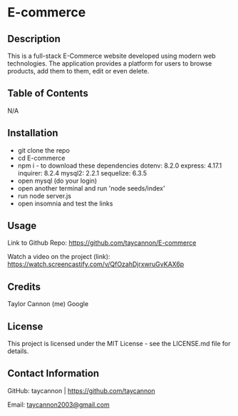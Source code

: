 # E-commerce

## Description
This is a full-stack E-Commerce website developed using modern web technologies. The application provides a platform for users to browse products, add them to them, edit or even delete. 

## Table of Contents
N/A

## Installation
- git clone the repo
- cd E-commerce
- npm i - to download these dependencies
dotenv: 8.2.0
express: 4.17.1
inquirer: 8.2.4
mysql2: 2.2.1
sequelize: 6.3.5
- open mysql (do your login)
- open another terminal and run 'node seeds/index'
- run node server.js
- open insomnia and test the links

## Usage
Link to Github Repo: https://github.com/taycannon/E-commerce

Watch a video on the project (link): https://watch.screencastify.com/v/QfOzahDjrxwruGvKAX6p


## Credits
Taylor Cannon (me)
Google

## License
This project is licensed under the MIT License - see the LICENSE.md file for details.

## Contact Information
GitHub: taycannon | https://github.com/taycannon

Email: taycannon2003@gmail.com


